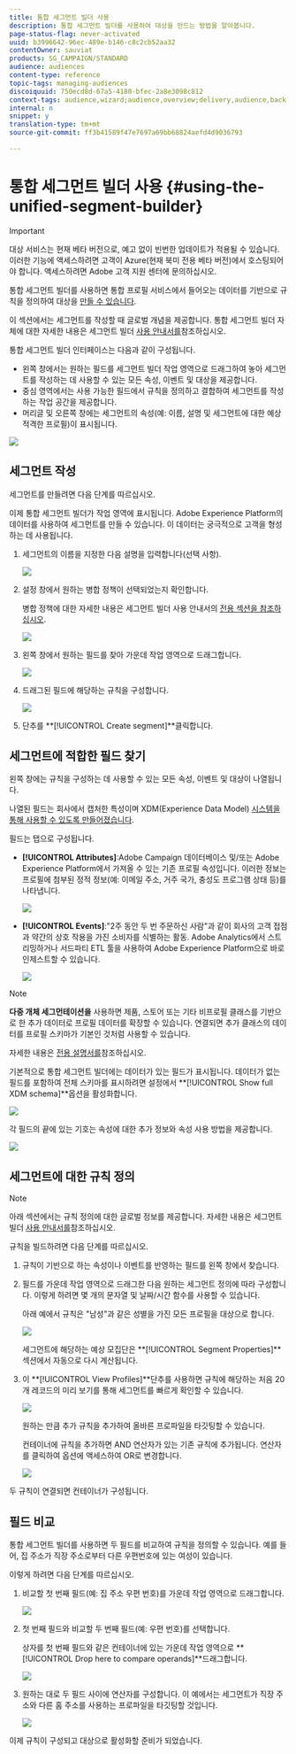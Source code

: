 ```yaml
---
title: 통합 세그먼트 빌더 사용
description: 통합 세그먼트 빌더를 사용하여 대상을 만드는 방법을 알아봅니다.
page-status-flag: never-activated
uuid: b3996642-96ec-489e-b146-c8c2cb52aa32
contentOwner: sauviat
products: SG_CAMPAIGN/STANDARD
audience: audiences
content-type: reference
topic-tags: managing-audiences
discoiquuid: 750ecd8d-67a5-4180-bfec-2a8e3098c812
context-tags: audience,wizard;audience,overview;delivery,audience,back
internal: n
snippet: y
translation-type: tm+mt
source-git-commit: ff3b41589f47e7697a69bb68824aefd4d9036793

---
```



# 통합 세그먼트 빌더 사용 {#using-the-unified-segment-builder}

>[!IMPORTANT]
>
>대상 서비스는 현재 베타 버전으로, 예고 없이 빈번한 업데이트가 적용될 수 있습니다. 이러한 기능에 액세스하려면 고객이 Azure(현재 북미 전용 베타 버전)에서 호스팅되어야 합니다. 액세스하려면 Adobe 고객 지원 센터에 문의하십시오.

통합 세그먼트 빌더를 사용하면 통합 프로필 서비스에서 들어오는 데이터를 기반으로 규칙을 정의하여 대상을 [만들 수 있습니다](https://www.adobe.io/apis/experienceplatform/home/profile-identity-segmentation.html).

이 섹션에서는 세그먼트를 작성할 때 글로벌 개념을 제공합니다. 통합 세그먼트 빌더 자체에 대한 자세한 내용은 세그먼트 빌더 [사용 안내서를](https://www.adobe.io/apis/experienceplatform/home/profile-identity-segmentation/profile-identity-segmentation-services.html#!api-specification/markdown/narrative/technical_overview/segmentation/segment-builder-guide.md)참조하십시오.

통합 세그먼트 빌더 인터페이스는 다음과 같이 구성됩니다.

* 왼쪽 창에서는 원하는 필드를 세그먼트 빌더 작업 영역으로 드래그하여 놓아 세그먼트를 작성하는 데 사용할 수 있는 모든 속성, 이벤트 및 대상을 제공합니다.
* 중심 영역에서는 사용 가능한 필드에서 규칙을 정의하고 결합하여 세그먼트를 작성하는 작업 공간을 제공합니다.
* 머리글 및 오른쪽 창에는 세그먼트의 속성(예: 이름, 설명 및 세그먼트에 대한 예상 적격한 프로필)이 표시됩니다.

![](assets/aep_audiences_interface.png)

## 세그먼트 작성

세그먼트를 만들려면 다음 단계를 따르십시오.

이제 통합 세그먼트 빌더가 작업 영역에 표시됩니다. Adobe Experience Platform의 데이터를 사용하여 세그먼트를 만들 수 있습니다. 이 데이터는 궁극적으로 고객을 형성하는 데 사용됩니다.

1. 세그먼트의 이름을 지정한 다음 설명을 입력합니다(선택 사항).

   ![](assets/aep_audiences_creation_edit_name.png)

1. 설정 창에서 원하는 병합 정책이 선택되었는지 확인합니다.

   병합 정책에 대한 자세한 내용은 세그먼트 빌더 사용 안내서의 [전용 섹션을 참조하십시오](https://www.adobe.io/apis/experienceplatform/home/profile-identity-segmentation/profile-identity-segmentation-services.html#!api-specification/markdown/narrative/technical_overview/segmentation/segment-builder-guide.md).

   ![](assets/aep_audiences_mergepolicy.png)

1. 왼쪽 창에서 원하는 필드를 찾아 가운데 작업 영역으로 드래그합니다.

   ![](assets/aep_audiences_dragfield.png)

1. 드래그된 필드에 해당하는 규칙을 구성합니다.

   ![](assets/aep_audiences_configure_rules.png)

1. 단추를 **[!UICONTROL Create segment]**클릭합니다.

## 세그먼트에 적합한 필드 찾기

왼쪽 창에는 규칙을 구성하는 데 사용할 수 있는 모든 속성, 이벤트 및 대상이 나열됩니다.

나열된 필드는 회사에서 캡처한 특성이며 XDM(Experience Data Model) [시스템을 통해 사용할 수 있도록 만들어졌습니다](https://www.adobe.io/apis/experienceplatform/home/xdm.html).

필드는 탭으로 구성됩니다.

* **[!UICONTROL Attributes]**:Adobe Campaign 데이터베이스 및/또는 Adobe Experience Platform에서 가져올 수 있는 기존 프로필 속성입니다. 이러한 정보는 프로필에 첨부된 정적 정보(예: 이메일 주소, 거주 국가, 충성도 프로그램 상태 등)를 나타냅니다.

   ![](assets/aep_audiences_attributestab.png)

* **[!UICONTROL Events]**:&quot;2주 동안 두 번 주문하신 사람&quot;과 같이 회사의 고객 접점과 약간의 상호 작용을 가진 소비자를 식별하는 활동. Adobe Analytics에서 스트리밍하거나 서드파티 ETL 툴을 사용하여 Adobe Experience Platform으로 바로 인제스트할 수 있습니다.

   ![](assets/aep_audiences_eventstab.png)

>[!NOTE]
>
>**다중 개체 세그먼테이션을** 사용하면 제품, 스토어 또는 기타 비프로필 클래스를 기반으로 한 추가 데이터로 프로필 데이터를 확장할 수 있습니다. 연결되면 추가 클래스의 데이터를 프로필 스키마가 기본인 것처럼 사용할 수 있습니다.
>
>자세한 내용은 [전용 설명서를](https://www.adobe.io/apis/experienceplatform/home/profile-identity-segmentation/profile-identity-segmentation-services.html#!api-specification/markdown/narrative/tutorials/segmentation/multi_entity_segmentation.md)참조하십시오.

기본적으로 통합 세그먼트 빌더에는 데이터가 있는 필드가 표시됩니다. 데이터가 없는 필드를 포함하여 전체 스키마를 표시하려면 설정에서 **[!UICONTROL Show full XDM schema]**옵션을 활성화합니다.

![](assets/aep_audiences_populatedfields.png)

각 필드의 끝에 있는 기호는 속성에 대한 추가 정보와 속성 사용 방법을 제공합니다.

![](assets/aep_audiences_isymbol.png)

## 세그먼트에 대한 규칙 정의

>[!NOTE]
>
>아래 섹션에서는 규칙 정의에 대한 글로벌 정보를 제공합니다. 자세한 내용은 세그먼트 빌더 [사용 안내서를](https://www.adobe.io/apis/experienceplatform/home/profile-identity-segmentation/profile-identity-segmentation-services.html#!api-specification/markdown/narrative/technical_overview/segmentation/segment-builder-guide.md)참조하십시오.

규칙을 빌드하려면 다음 단계를 따르십시오.

1. 규칙이 기반으로 하는 속성이나 이벤트를 반영하는 필드를 왼쪽 창에서 찾습니다.

1. 필드를 가운데 작업 영역으로 드래그한 다음 원하는 세그먼트 정의에 따라 구성합니다. 이렇게 하려면 몇 개의 문자열 및 날짜/시간 함수를 사용할 수 있습니다.

   아래 예에서 규칙은 &quot;남성&quot;과 같은 성별을 가진 모든 프로필을 대상으로 합니다.

   ![](assets/aep_audiences_malegender.png)

   세그먼트에 해당하는 예상 모집단은 **[!UICONTROL Segment Properties]**섹션에서 자동으로 다시 계산됩니다.

1. 이 **[!UICONTROL View Profiles]**단추를 사용하면 규칙에 해당하는 처음 20개 레코드의 미리 보기를 통해 세그먼트를 빠르게 확인할 수 있습니다.

   ![](assets/aep_audiences_samplepreview.png)

   원하는 만큼 추가 규칙을 추가하여 올바른 프로파일을 타깃팅할 수 있습니다.

   컨테이너에 규칙을 추가하면 AND 연산자가 있는 기존 규칙에 추가됩니다. 연산자를 클릭하여 옵션에 액세스하여 OR로 변경합니다.

   ![](assets/aep_audiences_andoperator.png)

두 규칙이 연결되면 컨테이너가 구성됩니다.

## 필드 비교

통합 세그먼트 빌더를 사용하면 두 필드를 비교하여 규칙을 정의할 수 있습니다. 예를 들어, 집 주소가 직장 주소로부터 다른 우편번호에 있는 여성이 있습니다.

이렇게 하려면 다음 단계를 따르십시오.

1. 비교할 첫 번째 필드(예: 집 주소 우편 번호)를 가운데 작업 영역으로 드래그합니다.

   ![](assets/aep_audiences_comparing_1.png)

1. 첫 번째 필드와 비교할 두 번째 필드(예: 우편 번호)를 선택합니다.

   상자를 첫 번째 필드와 같은 컨테이너에 있는 가운데 작업 영역으로 **[!UICONTROL Drop here to compare operands]**드래그합니다.

   ![](assets/aep_audiences_comparing_2.png)

1. 원하는 대로 두 필드 사이에 연산자를 구성합니다. 이 예에서는 세그먼트가 직장 주소와 다른 홈 주소를 사용하는 프로파일을 타깃팅할 것입니다.

   ![](assets/aep_audiences_comparing_3.png)

이제 규칙이 구성되고 대상으로 활성화할 준비가 되었습니다.
